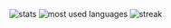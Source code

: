 ![stats](https://github-readme-stats.vercel.app/api?username=b3rt1ng&show_icons=true&theme=gruvbox)
![most used languages](https://github-readme-stats.vercel.app/api/top-langs/?username=b3rt1ng&theme=gruvbox&layout=compact)
<img src="https://github-readme-streak-stats.herokuapp.com/?user=b3rt1ng&theme=gruvbox" alt="streak"/>
